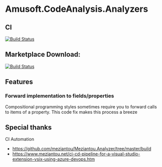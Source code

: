 # Amusoft.CodeAnalysis.Analyzers

## CI

[![Build Status](https://taori.visualstudio.com/Amusoft.CodeAnalysis.Analyzers/_apis/build/status/taori.Amusoft.CodeAnalysis.Analyzers?branchName=master)](https://taori.visualstudio.com/Amusoft.CodeAnalysis.Analyzers/_build/latest?definitionId=4&branchName=master)

## Marketplace Download:

[![Build Status](https://taori.vsrm.visualstudio.com/_apis/public/Release/badge/8682a196-f5ae-4f86-9d50-b067e3280f9d/1/1)](https://marketplace.visualstudio.com/items?itemName=Amusoft.Amusoft-CodeAnalysis-Analyzers)

## Features

### Forward implementation to fields/properties

Compositional programming styles sometimes require you to forward calls to items of a property. This code fix makes this process a breeze

## Special thanks

CI Automation
 - https://github.com/meziantou/Meziantou.Analyzer/tree/master/build 
 - https://www.meziantou.net/ci-cd-pipeline-for-a-visual-studio-extension-vsix-using-azure-devops.htm
